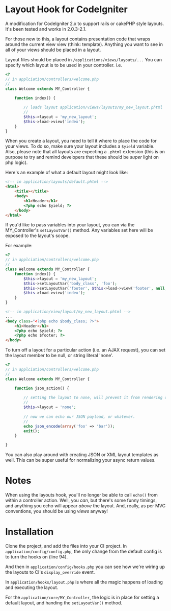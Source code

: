 Layout Hook for CodeIgniter
===========================

A modification for CodeIgniter 2.x to support rails or cakePHP style layouts. It's been tested and works in 2.0.3-2.1.

For those new to this, a layout contains presentation code that wraps around the current view view (think: template). Anything you want to see in all of your views should be placed in a layout.

Layout files should be placed in ``/applications/views/layouts/...`` You can specify which layout is to be used in your controller. i.e.

```php
<?
// in applciation/controllers/welcome.php
//
class Welcome extends MY_Controller { 
    
    function index() {

        // loads layout application/views/layouts/my_new_layout.phtml
        //
        $this->layout = 'my_new_layout';
        $this->load->view('index');
    }
}
```

When you create a layout, you need to tell it where to place the code for your views. To do so, make sure your layout includes a ``$yield`` variable. Also, please note that all layouts are expecting a ``.phtml`` extension (this is on purpose to try and remind developers that these should be _super_ light on php logic). 

Here's an example of what a default layout might look like:

```html
<!-- in application/layouts/default.phtml -->
<html>
    <title></title>
    <body>
        <h1>Header</h1>
        <?php echo $yield; ?>
    </body>
</html>
```

If you'd like to pass variables into your layout, you can via the MY_Controller's ``setLayoutVar()`` method. Any variables set here will be exposed to the layout's scope. 

For example:
```php
<?
// in applciation/controllers/welcome.php
//
class Welcome extends MY_Controller { 
    function index() {
        $this->layout = 'my_new_layout';
        $this->setLayoutVar('body_class', 'foo');
        $this->setLayoutVar('footer', $this->load->view('footer', null, 1)); 
        $this->load->view('index');
    }
}
```

```html
<!-- in application/view/layout/my_new_layout.phtml -->
...
<body class="<?php echo $body_class; ?>">
    <h1>Header</h1>
    <?php echo $yield; ?>
    <?php echo $footer; ?>
</body>
```

To turn off a layout for a particular action (i.e. an AJAX request), you can set the layout member to be null, or string literal 'none'. 

```php
<?
// in applciation/controllers/welcome.php
//
class Welcome extends MY_Controller {

    function json_action() {
    
        // setting the layout to none, will prevent it from rendering one
        //
        $this->layout = 'none';
        
        // now we can echo our JSON payload, or whatever. 
        //
        echo json_encode(array('foo' => 'bar'));
        exit();
    }

}
```

You can also play around with creating JSON or XML layout templates as well. This can be super useful for normalizing your async return values. 

Notes
=====

When using the layouts hook, you'll no longer be able to call ``echo()`` from within a controller action. Well, you _can_, but there's some funny timings, and anything you echo will appear _above_ the layout. And, really, as per MVC conventions, you should be using _views_ anyway!


Installation
============

Clone the project, and add the files into your CI project. In ``application/config/config.php``, the only change from the default config is to turn the hooks on (line 94). 

And then in ``application/config/hooks.php`` you can see how we're wiring up the layouts to CI's ``display_override`` event. 

In ``application/hooks/layout.php`` is where all the magic happens of loading and executing the layout. 

For the ``application/core/MY_Controller``, the logic is in place for setting a default layout, and handing the ``setLayoutVar()`` method. 